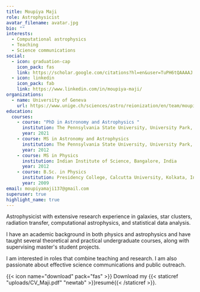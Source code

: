 ```yaml
---
title: Moupiya Maji
role: Astrophysicist
avatar_filename: avatar.jpg
bio: ""
interests:
  - Computational astrophysics
  - Teaching
  - Science communications
social:
  - icon: graduation-cap
    icon_pack: fas
    link: https://scholar.google.com/citations?hl=en&user=TuPH6tQAAAAJ
  - icon: linkedin
    icon_pack: fab
    link: https://www.linkedin.com/in/moupiya-maji/
organizations:
  - name: University of Geneva
    url: https://www.unige.ch/sciences/astro/reionization/en/team/moupiya-maji/
education:
  courses:
    - course: "PhD in Astronomy and Astrophysics "
      institution: The Pennsylvania State University, University Park, PA, USA
      year: 2021
    - course: MS in Astronomy and Astrophysics
      institution: The Pennsylvania State University, University Park, PA, USA
      year: 2012
    - course: MS in Physics
      institution: Indian Institute of Science, Bangalore, India
      year: 2012
    - course: B.Sc. in Physics
      institution: Presidency College, Calcutta University, Kolkata, India
      year: 2009
email: moupiyamaji137@gmail.com
superuser: true
highlight_name: true
---
```

Astrophysicist with extensive research experience in galaxies, star clusters, radiation transfer, computational astrophysics, and statistical data analysis. 

I have an academic background in both physics and astrophysics and have taught several theoretical and practical undergraduate courses, along with supervising master's student projects. 

I am interested in roles that combine teaching and research. I am also passionate about effective science communications and public outreach.

{{< icon name="download" pack="fas" >}} Download my {{< staticref "uploads/CV_Maji.pdf" "newtab" >}}resumé{{< /staticref >}}.